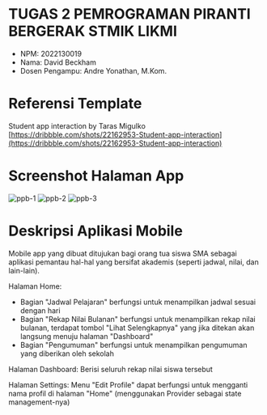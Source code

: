 # TUGAS 2 PEMROGRAMAN PIRANTI BERGERAK STMIK LIKMI

- NPM: 2022130019
- Nama: David Beckham
- Dosen Pengampu: Andre Yonathan, M.Kom.

# Referensi Template

Student app interaction by Taras Migulko
[https://dribbble.com/shots/22162953-Student-app-interaction](https://dribbble.com/shots/22162953-Student-app-interaction)

# Screenshot Halaman App

![ppb-1](https://github.com/beckham-kho/t2-2022130019/blob/beckham-kho/img/ppb-1.jpg?raw=true)
![ppb-2](https://github.com/beckham-kho/t2-2022130019/blob/beckham-kho/img/ppb-2.jpg?raw=true)
![ppb-3](https://github.com/beckham-kho/t2-2022130019/blob/beckham-kho/img/ppb-3.jpg?raw=true)

# Deskripsi Aplikasi Mobile

Mobile app yang dibuat ditujukan bagi orang tua siswa SMA sebagai aplikasi pemantau hal-hal yang bersifat akademis (seperti jadwal, nilai, dan lain-lain).

Halaman Home:
- Bagian "Jadwal Pelajaran" berfungsi untuk menampilkan jadwal sesuai dengan hari
- Bagian "Rekap Nilai Bulanan" berfungsi untuk menampilkan rekap nilai bulanan, terdapat tombol "Lihat Selengkapnya" yang jika ditekan akan langsung menuju halaman "Dashboard"
- Bagian "Pengumuman" berfungsi untuk menampilkan pengumuman yang diberikan oleh sekolah

Halaman Dashboard:
Berisi seluruh rekap nilai siswa tersebut

Halaman Settings:
Menu "Edit Profile" dapat berfungsi untuk mengganti nama profil di halaman "Home" (menggunakan Provider sebagai state management-nya)
